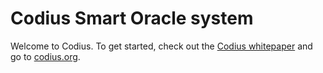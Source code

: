 # Codius Smart Oracle system

Welcome to Codius. To get started, check out the [Codius whitepaper](https://github.com/codius/codius/wiki/Smart-Oracles:-A-Simple,-Powerful-Approach-to-Smart-Contracts) and go to [codius.org](http://codius.org).
